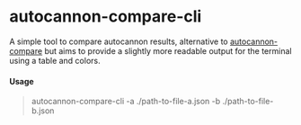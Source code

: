 # autocannon-compare-cli

A simple tool to compare autocannon results, alternative to [autocannon-compare](https://github.com/mcollina/autocannon-compare) but aims to provide a slightly more readable output for the terminal using a table and colors.

#### Usage

> autocannon-compare-cli -a ./path-to-file-a.json -b ./path-to-file-b.json
